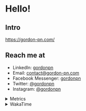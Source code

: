 # Hello!

## Intro

<https://gordon-pn.com/>

## Reach me at

- LinkedIn: [gordonpn](https://www.linkedin.com/in/gordonpn/)
- Email: [contact@gordon-pn.com](mailto:contact@gordon-pn.com)
- Facebook Messenger: [gordonpn](https://www.messenger.com/t/Gordonpn)
- Twitter: [@gordonpn](https://twitter.com/Gordonpn)
- Instagram: [@gordonpn](https://www.instagram.com/gordonpn/)

<details>
  <summary>Metrics</summary>

  <img align="center" src="https://github.com/gordonpn/gordonpn/blob/master/github-metrics.svg" alt="GitHub Metrics">

</details>

<details>
  <summary>WakaTime</summary>

  <!--START_SECTION:waka-->
📊 **This Week I Spent My Time On** 

```text
💬 Programming Languages: 
Other                    16 hrs              ███████████████████░░░░░░   77.18 % 
Java                     3 hrs 49 mins       █████░░░░░░░░░░░░░░░░░░░░   18.47 % 
CSV                      39 mins             █░░░░░░░░░░░░░░░░░░░░░░░░   03.14 % 
IDEA_MODULE              4 mins              ░░░░░░░░░░░░░░░░░░░░░░░░░   00.36 % 
XML                      2 mins              ░░░░░░░░░░░░░░░░░░░░░░░░░   00.19 % 

🔥 Editors: 
Chrome                   7 hrs 31 mins       █████████░░░░░░░░░░░░░░░░   36.25 % 
IntelliJ IDEA            3 hrs 44 mins       █████░░░░░░░░░░░░░░░░░░░░   18.03 % 
Slack                    3 hrs 7 mins        ████░░░░░░░░░░░░░░░░░░░░░   15.05 % 
iTerm2                   1 hr 27 mins        ██░░░░░░░░░░░░░░░░░░░░░░░   06.99 % 
Messages                 1 hr 9 mins         █░░░░░░░░░░░░░░░░░░░░░░░░   05.58 % 
```


 Last Updated on 08/10/2025 16:29:03 UTC
<!--END_SECTION:waka-->
</details>
